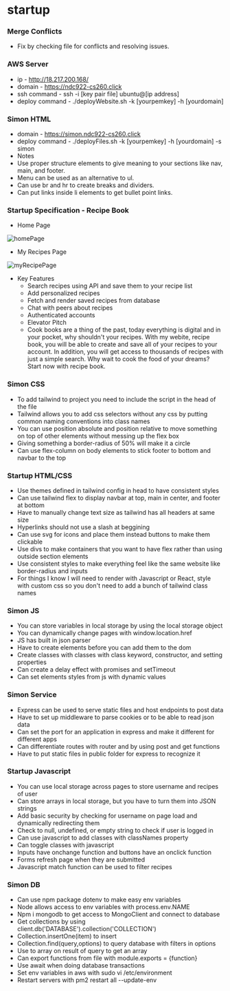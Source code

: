 # startup

### Merge Conflicts

- Fix by checking file for conflicts and resolving issues.

### AWS Server

- ip - http://18.217.200.168/
- domain - https://ndc922-cs260.click
- ssh command - ssh -i [key pair file] ubuntu@[ip address]
- deploy command - ./deployWebsite.sh -k [yourpemkey] -h [yourdomain]

### Simon HTML

- domain - https://simon.ndc922-cs260.click
- deploy command - ./deployFiles.sh -k [yourpemkey] -h [yourdomain] -s simon
- Notes
- Use proper structure elements to give meaning to your sections like nav, main, and footer.
- Menu can be used as an alternative to ul.
- Can use br and hr to create breaks and dividers.
- Can put links inside li elements to get bullet point links.

### Startup Specification - Recipe Book

- Home Page

![homePage](https://user-images.githubusercontent.com/97918203/214979549-7e3a241c-2f34-4d6b-b5df-a64ac2213ccf.png)

- My Recipes Page

![myRecipePage](https://user-images.githubusercontent.com/97918203/214979629-566b08a2-1783-427e-be1c-690ff5ed4685.png)

- Key Features
  - Search recipes using API and save them to your recipe list
  - Add personalized recipes
  - Fetch and render saved recipes from database
  - Chat with peers about recipes
  - Authenticated accounts
  - Elevator Pitch
  - Cook books are a thing of the past, today everything is digital and in your pocket, why shouldn't your recipes. With my webite, recipe book, you will be able to create and save all of your recipes to your account. In addition, you will get access to thousands of recipes with just a simple search. Why wait to cook the food of your dreams? Start now with recipe book.

### Simon CSS

- To add tailwind to project you need to include the script in the head of the file
- Tailwind allows you to add css selectors without any css by putting common naming conventions into class names
- You can use position absolute and position relative to move something on top of other elements without messing up the flex box
- Giving something a border-radius of 50% will make it a circle
- Can use flex-column on body elements to stick footer to bottom and navbar to the top

### Startup HTML/CSS

- Use themes defined in tailwind config in head to have consistent styles
- Can use tailwind flex to display navbar at top, main in center, and footer at bottom
- Have to manually change text size as tailwind has all headers at same size
- Hyperlinks should not use a slash at beggining
- Can use svg for icons and place them instead buttons to make them clickable
- Use divs to make containers that you want to have flex rather than using outside section elements
- Use consistent styles to make everything feel like the same website like border-radius and inputs
- For things I know I will need to render with Javascript or React, style with custom css so you don't need to add a bunch of tailwind class names

### Simon JS

- You can store variables in local storage by using the local storage object
- You can dynamically change pages with window.location.href
- JS has built in json parser
- Have to create elements before you can add them to the dom
- Create classes with classes with class keyword, constructor, and setting properties
- Can create a delay effect with promises and setTimeout
- Can set elements styles from js with dynamic values

### Simon Service

- Express can be used to serve static files and host endpoints to post data
- Have to set up middleware to parse cookies or to be able to read json data
- Can set the port for an application in express and make it different for different apps
- Can differentiate routes with router and by using post and get functions
- Have to put static files in public folder for express to recognize it

### Startup Javascript

- You can use local storage across pages to store username and recipes of user
- Can store arrays in local storage, but you have to turn them into JSON strings
- Add basic security by checking for username on page load and dynamically redirecting them
- Check to null, undefined, or empty string to check if user is logged in
- Can use javascript to add classes with classNames property
- Can toggle classes with javascript
- Inputs have onchange function and buttons have an onclick function
- Forms refresh page when they are submitted
- Javascript match function can be used to filter recipes

### Simon DB

- Can use npm package dotenv to make easy env variables
- Node allows access to env variables with process.env.NAME
- Npm i mongodb to get access to MongoClient and connect to database
- Get collections by using client.db('DATABASE').collection('COLLECTION')
- Collection.insertOne(item) to insert
- Collection.find(query,options) to query database with filters in options
- Use to array on result of query to get an array
- Can export functions from file with module.exports = {function}
- Use await when doing database transactions
- Set env variables in aws with sudo vi /etc/environment
- Restart servers with pm2 restart all --update-env
